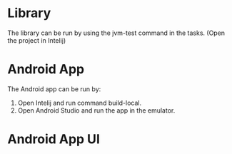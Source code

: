 # Library
The library can be run by using the jvm-test command in the tasks. (Open the project in Intelij)  

# Android App
The Android app can be run by:
1. Open Intelij and run command build-local.
2. Open Android Studio and run the app in the emulator.

# Android App UI
